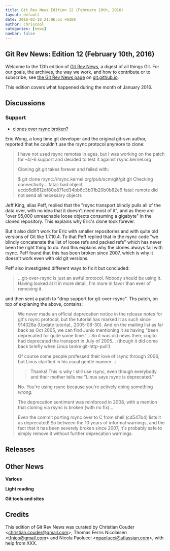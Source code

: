 ```yaml
---
title: Git Rev News Edition 12 (February 10th, 2016)
layout: default
date: 2016-02-10 21:06:51 +0100
author: chriscool
categories: [news]
navbar: false
---
```


## Git Rev News: Edition 12 (February 10th, 2016)

Welcome to the 12th edition of [Git Rev News](http://git.github.io/rev_news/rev_news.html),
a digest of all things Git. For our goals, the archives, the way we work, and how to contribute or to
subscribe, see [the Git Rev News page](http://git.github.io/rev_news/rev_news.html) on [git.github.io](http://git.github.io).

This edition covers what happened during the month of January 2016.

## Discussions

<!---
### General
-->

<!---
### Reviews
-->

### Support

* [clones over rsync broken?](http://thread.gmane.org/gmane.comp.version-control.git/285099/)

Eric Wong, a long time git developer and the original git-svn author,
reported that he couldn't use the rsync protocol anymore to clone:

> I have not used rsync remotes in ages, but I was working on the
> patch for -4/-6 support and decided to test it against rsync.kernel.org
> 
> Cloning git.git takes forever and failed with:
> 
> $ git clone rsync://rsync.kernel.org/pub/scm/git/git.git
> Checking connectivity... fatal: bad object ecdc6d8612df80e871ed34bb6c3b01b20b0b82e6
> fatal: remote did not send all necessary objects

Jeff King, alias Peff, replied that the "rsync transport blindly pulls
all of the data over, with no idea that it doesn't need most of it",
and as there are "over 95,000 unreachable loose objects consuming a
gigabyte" in the cloned repository. This explains why Eric's clone
took forever.

But it also didn't work for Eric with smaller repositories and with
quite old versions of Git like 1.7.10.4. To that Peff replied that in
the rsync code "we blindly concatenate the list of loose refs and
packed refs" which has never been the right thing to do. And this
explains why the clones always fail with rsync. Peff found that this
has been broken since 2007, which is why it doesn't work even with old
git versions.

Peff also investigated different ways to fix it but concluded:

> ...git-over-rsync is just an awful protocol. Nobody should be
> using it. Having looked at it in more detail, I'm more in favor than
> ever of removing it.

and then sent a patch to "drop support for git-over-rsync". Ths patch,
on top of explaning the above, contains:

> We never made an official deprecation notice in the release
> notes for git's rsync protocol, but the tutorial has marked
> it as such since 914328a (Update tutorial., 2005-08-30).
> And on the mailing list as far back as Oct 2005, we can find
> Junio mentioning it as having "been deprecated for quite
> some time."... So it was old news then; cogito had
> deprecated the transport in July of 2005... (though it did
> come back briefly when Linus broke git-http-pull!).
>
> Of course some people professed their love of rsync through
> 2006, but Linus clarified in his usual gentle manner...:
> 
>  > Thanks!  This is why I still use rsync, even though
>  > everybody and their mother tells me "Linus says rsync is
>  > deprecated."
>
>  No. You're using rsync because you're actively doing
>  something _wrong_.
> 
> The deprecation sentiment was reinforced in 2008, with a
> mention that cloning via rsync is broken (with no fix)...
> 
> Even the commit porting rsync over to C from shell (cd547b4)
> lists it as deprecated! So between the 10 years of informal
> warnings, and the fact that it has been severely broken
> since 2007, it's probably safe to simply remove it without
> further deprecation warnings.

## Releases



## Other News

__Various__


__Light reading__


__Git tools and sites__


## Credits

This edition of Git Rev News was curated by Christian Couder &lt;<christian.couder@gmail.com>&gt;,
Thomas Ferris Nicolaisen &lt;<tfnico@gmail.com>&gt; and Nicola Paolucci &lt;<npaolucci@atlassian.com>&gt;,
with help from XXX.
